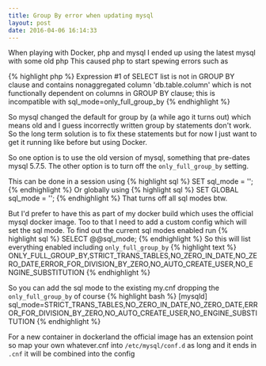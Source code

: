 ```yaml
---
title: Group By error when updating mysql
layout: post
date: 2016-04-06 16:14:33
---
```

When playing with Docker, php and mysql I ended up using the latest mysql with some old php
This caused php to start spewing errors such as

{% highlight php %}
Expression #1 of SELECT list is not in GROUP BY clause and contains 
nonaggregated column 'db.table.column' which is not functionally 
dependent on columns in GROUP BY clause; this is incompatible with
sql_mode=only_full_group_by
{% endhighlight %}

So mysql changed the default for group by (a while ago it turns out) which means old and I guess incorrectly written group by statements don't work.  So the long term solution is to fix these statements but for now I just want to get it running like before but using Docker.

So one option is to use the old version of mysql, something that pre-dates mysql 5.7.5.
The other option is to turn off the `only_full_group_by` setting.

This can be done in a session using 
{% highlight sql %}
SET sql_mode = '';
{% endhighlight %}
Or globally using
{% highlight sql %}
SET GLOBAL sql_mode = '';
{% endhighlight %}
That turns off all sql modes btw.

But I'd prefer to have this as part of my docker build which uses the official mysql docker image.
Too to that I need to add a custom config which will set the sql mode.
To find out the current sql modes enabled run
{% highlight sql %}
SELECT @@sql_mode;
{% endhighlight %}
So this will list everything enabled including `only_full_group_by`
{% highlight text %}
ONLY_FULL_GROUP_BY,STRICT_TRANS_TABLES,NO_ZERO_IN_DATE,NO_ZERO_DATE,ERROR_FOR_DIVISION_BY_ZERO,NO_AUTO_CREATE_USER,NO_ENGINE_SUBSTITUTION
{% endhighlight %}

So you can add the sql mode to the existing my.cnf dropping the `only_full_group_by` of course
{% highlight bash %}
[mysqld]
sql_mode=STRICT_TRANS_TABLES,NO_ZERO_IN_DATE,NO_ZERO_DATE,ERROR_FOR_DIVISION_BY_ZERO,NO_AUTO_CREATE_USER,NO_ENGINE_SUBSTITUTION
{% endhighlight %}

For a new container in dockerland the official image has an extension point so map your own whatever.cnf into `/etc/mysql/conf.d` as long and it ends in `.cnf` it will be combined into the config